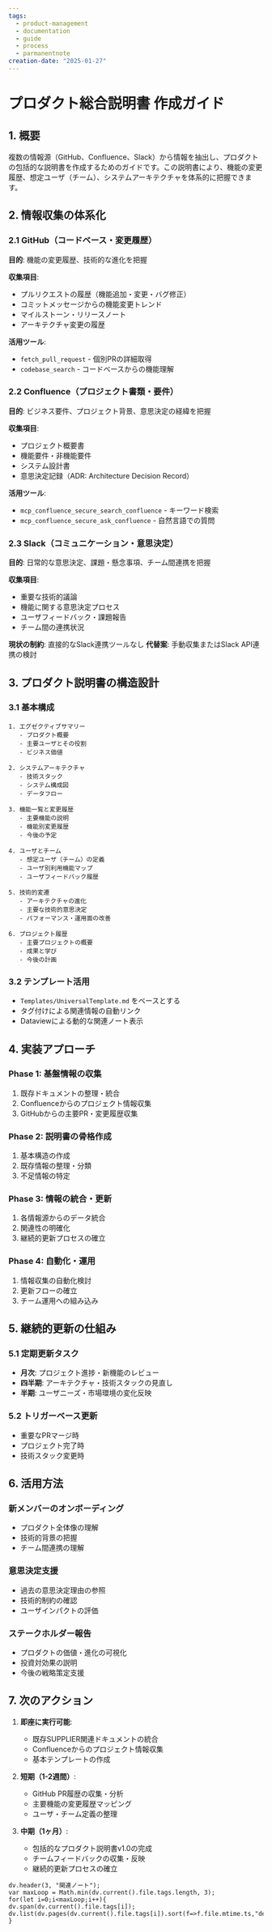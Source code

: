 ```yaml
---
tags:
  - product-management
  - documentation
  - guide
  - process
  - parmanentnote
creation-date: "2025-01-27"
---
```


# プロダクト総合説明書 作成ガイド

## 1. 概要

複数の情報源（GitHub、Confluence、Slack）から情報を抽出し、プロダクトの包括的な説明書を作成するためのガイドです。この説明書により、機能の変更履歴、想定ユーザ（チーム）、システムアーキテクチャを体系的に把握できます。

## 2. 情報収集の体系化

### 2.1 GitHub（コードベース・変更履歴）
**目的**: 機能の変更履歴、技術的な進化を把握

**収集項目**:
- プルリクエストの履歴（機能追加・変更・バグ修正）
- コミットメッセージからの機能変更トレンド
- マイルストーン・リリースノート
- アーキテクチャ変更の履歴

**活用ツール**:
- `fetch_pull_request` - 個別PRの詳細取得
- `codebase_search` - コードベースからの機能理解

### 2.2 Confluence（プロジェクト書類・要件）
**目的**: ビジネス要件、プロジェクト背景、意思決定の経緯を把握

**収集項目**:
- プロジェクト概要書
- 機能要件・非機能要件
- システム設計書
- 意思決定記録（ADR: Architecture Decision Record）

**活用ツール**:
- `mcp_confluence_secure_search_confluence` - キーワード検索
- `mcp_confluence_secure_ask_confluence` - 自然言語での質問

### 2.3 Slack（コミュニケーション・意思決定）
**目的**: 日常的な意思決定、課題・懸念事項、チーム間連携を把握

**収集項目**:
- 重要な技術的議論
- 機能に関する意思決定プロセス
- ユーザフィードバック・課題報告
- チーム間の連携状況

**現状の制約**: 直接的なSlack連携ツールなし
**代替案**: 手動収集またはSlack API連携の検討

## 3. プロダクト説明書の構造設計

### 3.1 基本構成

```
1. エグゼクティブサマリー
   - プロダクト概要
   - 主要ユーザとその役割
   - ビジネス価値

2. システムアーキテクチャ
   - 技術スタック
   - システム構成図
   - データフロー

3. 機能一覧と変更履歴
   - 主要機能の説明
   - 機能別変更履歴
   - 今後の予定

4. ユーザとチーム
   - 想定ユーザ（チーム）の定義
   - ユーザ別利用機能マップ
   - ユーザフィードバック履歴

5. 技術的変遷
   - アーキテクチャの進化
   - 主要な技術的意思決定
   - パフォーマンス・運用面の改善

6. プロジェクト履歴
   - 主要プロジェクトの概要
   - 成果と学び
   - 今後の計画
```

### 3.2 テンプレート活用
- `Templates/UniversalTemplate.md` をベースとする
- タグ付けによる関連情報の自動リンク
- Dataviewによる動的な関連ノート表示

## 4. 実装アプローチ

### Phase 1: 基盤情報の収集
1. 既存ドキュメントの整理・統合
2. Confluenceからのプロジェクト情報収集
3. GitHubからの主要PR・変更履歴収集

### Phase 2: 説明書の骨格作成
1. 基本構造の作成
2. 既存情報の整理・分類
3. 不足情報の特定

### Phase 3: 情報の統合・更新
1. 各情報源からのデータ統合
2. 関連性の明確化
3. 継続的更新プロセスの確立

### Phase 4: 自動化・運用
1. 情報収集の自動化検討
2. 更新フローの確立
3. チーム運用への組み込み

## 5. 継続的更新の仕組み

### 5.1 定期更新タスク
- **月次**: プロジェクト進捗・新機能のレビュー
- **四半期**: アーキテクチャ・技術スタックの見直し
- **半期**: ユーザニーズ・市場環境の変化反映

### 5.2 トリガーベース更新
- 重要なPRマージ時
- プロジェクト完了時
- 技術スタック変更時

## 6. 活用方法

### 新メンバーのオンボーディング
- プロダクト全体像の理解
- 技術的背景の把握
- チーム間連携の理解

### 意思決定支援
- 過去の意思決定理由の参照
- 技術的制約の確認
- ユーザインパクトの評価

### ステークホルダー報告
- プロダクトの価値・進化の可視化
- 投資対効果の説明
- 今後の戦略策定支援

## 7. 次のアクション

1. **即座に実行可能**:
   - 既存SUPPLIER関連ドキュメントの統合
   - Confluenceからのプロジェクト情報収集
   - 基本テンプレートの作成

2. **短期（1-2週間）**:
   - GitHub PR履歴の収集・分析
   - 主要機能の変更履歴マッピング
   - ユーザ・チーム定義の整理

3. **中期（1ヶ月）**:
   - 包括的なプロダクト説明書v1.0の完成
   - チームフィードバックの収集・反映
   - 継続的更新プロセスの確立

```dataviewjs
dv.header(3, "関連ノート");
var maxLoop = Math.min(dv.current().file.tags.length, 3);
for(let i=0;i<maxLoop;i++){
dv.span(dv.current().file.tags[i]);
dv.list(dv.pages(dv.current().file.tags[i]).sort(f=>f.file.mtime.ts,"desc").limit(15).file.link);
}
``` 